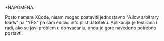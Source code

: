 *NAPOMENA

Posto nemam XCode, nisam mogao postaviti jednostavno "Allow arbitrary loads" na "YES" pa sam editao info.plist datoteku. Aplikacija je testirana i radi, ako se javi problem u dohvacanju, onda je gore navedeno potrebno postavti.
